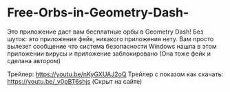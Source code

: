 # Free-Orbs-in-Geometry-Dash-
Это приложение даст вам бесплатные орбы в Geometry Dash!
Без шуток: это приложение фейк, никакого приложения нету.
Вам просто вылезет сообщение что система безопасности Windows нашла в этом приложении вирусы и приложение заблокировано (Она тоже фейк и сделана автором)

Трейлер: https://youtu.be/nKyGXUAJ2oQ
Трейлер с показом как скачать: https://youtu.be/_v0pBT6shjs (Скрыт на сайте)
